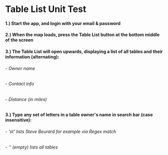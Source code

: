 # Table List Unit Test

#### 1.) Start the app, and login with your email & password

#### 2.) When the map loads, press the Table List button at the bottom middle of the screen

#### 3.) The Table List will open upwards, displaying a list of all tables and their information (alternating):

###### - Owner name
###### - Contact info
###### - Distance (in miles)

#### 3.) Type any set of letters in a table owner's name in search bar (case insensitive):

###### - 'st' lists Steve Beurard for example via Regex match
###### - '' (empty) lists all tables
